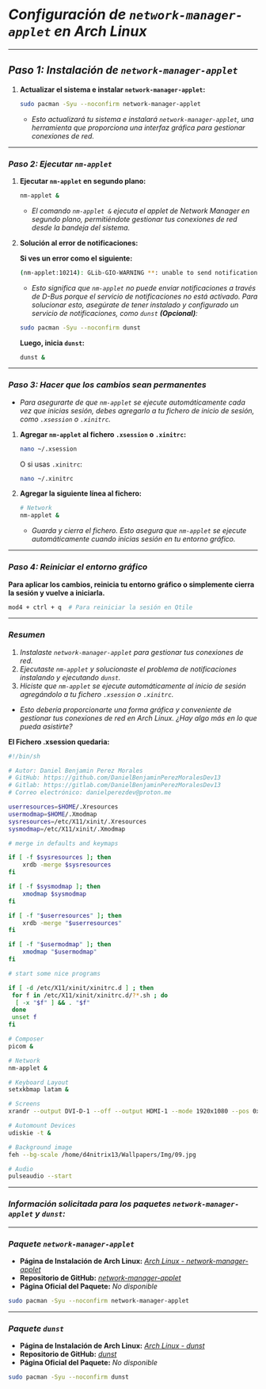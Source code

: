 <!-- Autor: Daniel Benjamin Perez Morales -->
<!-- GitHub: https://github.com/DanielBenjaminPerezMoralesDev13 -->
<!-- Gitlab: https://gitlab.com/DanielBenjaminPerezMoralesDev13 -->
<!-- Correo electrónico: danielperezdev@proton.me -->

# ***Configuración de `network-manager-applet` en Arch Linux***

---

## ***Paso 1: Instalación de `network-manager-applet`***

1. **Actualizar el sistema e instalar `network-manager-applet`:**

    ```bash
    sudo pacman -Syu --noconfirm network-manager-applet
    ```

    - *Esto actualizará tu sistema e instalará `network-manager-applet`, una herramienta que proporciona una interfaz gráfica para gestionar conexiones de red.*

---

### ***Paso 2: Ejecutar `nm-applet`***

1. **Ejecutar `nm-applet` en segundo plano:**

    ```bash
    nm-applet &
    ```

    - *El comando `nm-applet &` ejecuta el applet de Network Manager en segundo plano, permitiéndote gestionar tus conexiones de red desde la bandeja del sistema.*

2. **Solución al error de notificaciones:**

    **Si ves un error como el siguiente:**

    ```bash
    (nm-applet:10214): GLib-GIO-WARNING **: unable to send notifications through org.freedesktop.Notifications: GDBus.Error:org.freedesktop.DBus.Error.ServiceUnknown: The name is not activatable
    ```

    - *Esto significa que `nm-applet` no puede enviar notificaciones a través de D-Bus porque el servicio de notificaciones no está activado. Para solucionar esto, asegúrate de tener instalado y configurado un servicio de notificaciones, como `dunst` **(Opcional)**:*

    ```bash
    sudo pacman -Syu --noconfirm dunst
    ```

    **Luego, inicia `dunst`:**

    ```bash
    dunst &
    ```

---

### ***Paso 3: Hacer que los cambios sean permanentes***

- *Para asegurarte de que `nm-applet` se ejecute automáticamente cada vez que inicias sesión, debes agregarlo a tu fichero de inicio de sesión, como `.xsession` o `.xinitrc`.*

1. **Agregar `nm-applet` al fichero `.xsession` o `.xinitrc`:**

    ```bash
    nano ~/.xsession
    ```

    O si usas `.xinitrc`:

    ```bash
    nano ~/.xinitrc
    ```

2. **Agregar la siguiente línea al fichero:**

    ```bash
    # Network
    nm-applet &
    ```

    - *Guarda y cierra el fichero. Esto asegura que `nm-applet` se ejecute automáticamente cuando inicias sesión en tu entorno gráfico.*

---

### ***Paso 4: Reiniciar el entorno gráfico***

**Para aplicar los cambios, reinicia tu entorno gráfico o simplemente cierra la sesión y vuelve a iniciarla.**

```bash
mod4 + ctrl + q  # Para reiniciar la sesión en Qtile
```

---

### ***Resumen***

1. *Instalaste `network-manager-applet` para gestionar tus conexiones de red.*
2. *Ejecutaste `nm-applet` y solucionaste el problema de notificaciones instalando y ejecutando `dunst`.*
3. *Hiciste que `nm-applet` se ejecute automáticamente al inicio de sesión agregándolo a tu fichero `.xsession` o `.xinitrc`.*

- *Esto debería proporcionarte una forma gráfica y conveniente de gestionar tus conexiones de red en Arch Linux. ¿Hay algo más en lo que pueda asistirte?*

**El Fichero .xsession quedaria:**

```bash
#!/bin/sh

# Autor: Daniel Benjamin Perez Morales
# GitHub: https://github.com/DanielBenjaminPerezMoralesDev13
# Gitlab: https://gitlab.com/DanielBenjaminPerezMoralesDev13
# Correo electrónico: danielperezdev@proton.me 

userresources=$HOME/.Xresources
usermodmap=$HOME/.Xmodmap
sysresources=/etc/X11/xinit/.Xresources
sysmodmap=/etc/X11/xinit/.Xmodmap

# merge in defaults and keymaps

if [ -f $sysresources ]; then
    xrdb -merge $sysresources
fi

if [ -f $sysmodmap ]; then
    xmodmap $sysmodmap
fi

if [ -f "$userresources" ]; then
    xrdb -merge "$userresources"
fi

if [ -f "$usermodmap" ]; then
    xmodmap "$usermodmap"
fi

# start some nice programs

if [ -d /etc/X11/xinit/xinitrc.d ] ; then
 for f in /etc/X11/xinit/xinitrc.d/?*.sh ; do
  [ -x "$f" ] && . "$f"
 done
 unset f
fi

# Composer
picom &

# Network
nm-applet &

# Keyboard Layout
setxkbmap latam &

# Screens
xrandr --output DVI-D-1 --off --output HDMI-1 --mode 1920x1080 --pos 0x0 --rotate normal --output DP-1 --off --output HDMI-2 --off

# Automount Devices
udiskie -t &

# Background image
feh --bg-scale /home/d4nitrix13/Wallpapers/Img/09.jpg

# Audio
pulseaudio --start
```

---

### ***Información solicitada para los paquetes `network-manager-applet` y `dunst`:***

---

### ***Paquete `network-manager-applet`***

- **Página de Instalación de Arch Linux:** *[Arch Linux - network-manager-applet](https://archlinux.org/packages/extra/x86_64/network-manager-applet/ "https://archlinux.org/packages/extra/x86_64/network-manager-applet/")*
- **Repositorio de GitHub:** *[network-manager-applet](https://github.com/pavlix/nm-applet "https://github.com/pavlix/nm-applet")*
- **Página Oficial del Paquete:** *No disponible*

```bash
sudo pacman -Syu --noconfirm network-manager-applet
```

---

### ***Paquete `dunst`***

- **Página de Instalación de Arch Linux:** *[Arch Linux - dunst](https://archlinux.org/packages/extra/x86_64/dunst/ "https://archlinux.org/packages/extra/x86_64/dunst/")*
- **Repositorio de GitHub:** *[dunst](https://github.com/dunst-project/dunst "https://github.com/dunst-project/dunst")*
- **Página Oficial del Paquete:** *No disponible*

```bash
sudo pacman -Syu --noconfirm dunst
```
